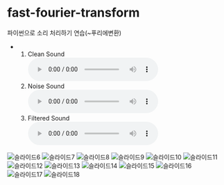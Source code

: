 # fast-fourier-transform
파이썬으로 소리 처리하기 연습(~푸리에변환)

- 1. Clean Sound <br> ![sound](https://github.com/haZuny/fast-fourier-transform/raw/main/3.%20remove%20noise%20using%20fft/clean.wav)
  2. Noise Sound <br> ![sound](https://github.com/haZuny/fast-fourier-transform/raw/main/3.%20remove%20noise%20using%20fft/noise.wav)
  3. Filtered Sound <br> ![sound](https://github.com/haZuny/fast-fourier-transform/raw/main/3.%20remove%20noise%20using%20fft/filter.wav)

![슬라이드6](https://github.com/haZuny/fast-fourier-transform/assets/64102831/e032b9ee-0883-4c39-aef1-eb8652e87625)
![슬라이드7](https://github.com/haZuny/fast-fourier-transform/assets/64102831/a80e1144-5c20-4e4a-8134-12ffc09dcd05)
![슬라이드8](https://github.com/haZuny/fast-fourier-transform/assets/64102831/b600c71a-8ac8-4052-9bab-f08c8fee09d7)
![슬라이드9](https://github.com/haZuny/fast-fourier-transform/assets/64102831/71856166-a731-4a3b-97c7-73c8e459561f)
![슬라이드10](https://github.com/haZuny/fast-fourier-transform/assets/64102831/6ae98ef1-54bd-47ef-b1ba-a17c704631fe)
![슬라이드11](https://github.com/haZuny/fast-fourier-transform/assets/64102831/ed1d29c6-ab59-41e4-adef-8f8a3ee9fde9)
![슬라이드12](https://github.com/haZuny/fast-fourier-transform/assets/64102831/596a4fd9-dcf6-4b49-98df-15080ca5aa76)
![슬라이드13](https://github.com/haZuny/fast-fourier-transform/assets/64102831/925edeb6-6b66-40a4-9606-4e3edae06795)
![슬라이드14](https://github.com/haZuny/fast-fourier-transform/assets/64102831/98cd097f-5eb0-4be7-8b41-37e88d0c1031)
![슬라이드15](https://github.com/haZuny/fast-fourier-transform/assets/64102831/b20fd2ed-e800-4aec-af0e-48a2b4e7059e)
![슬라이드16](https://github.com/haZuny/fast-fourier-transform/assets/64102831/22091e53-f13b-4ca1-b7e9-b179de8503b7)
![슬라이드17](https://github.com/haZuny/fast-fourier-transform/assets/64102831/f0114096-7314-4a36-a620-6f522485698a)
![슬라이드18](https://github.com/haZuny/fast-fourier-transform/assets/64102831/32f0ed36-50bb-4cef-9af3-17b827fb2a7e)
